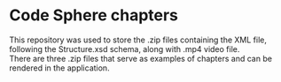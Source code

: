 # Code Sphere chapters

This repository was used to store the .zip files containing the XML file, following the Structure.xsd schema, along with .mp4 video file.  
There are three .zip files that serve as examples of chapters and can be rendered in the application.  